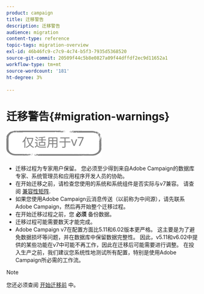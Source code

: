 ```yaml
---
product: campaign
title: 迁移警告
description: 迁移警告
audience: migration
content-type: reference
topic-tags: migration-overview
exl-id: 46b46fc9-c7c9-4c74-b5f3-7935d5368520
source-git-commit: 20509f44c5b8e0827a09f44dffdf2ec9d11652a1
workflow-type: tm+mt
source-wordcount: '181'
ht-degree: 3%

---
```


# 迁移警告{#migration-warnings}

![](../../assets/v7-only.svg)

* 迁移过程为专家用户保留。 您必须至少得到来自Adobe Campaign的数据库专家、系统管理员和应用程序开发人员的协助。
* 在开始迁移之前，请检查您使用的系统和系统组件是否实际与v7兼容。 请查阅 [兼容性矩阵](../../rn/using/compatibility-matrix.md).
* 如果您使用Adobe Campaign云消息传送（以前称为中间源），请先联系Adobe Campaign，然后再开始整个迁移过程。
* 在开始迁移过程之前，您 **必须** 备份数据。
* 迁移过程可能需要数天才能完成。
* Adobe Campaign v7在配置方面比5.11和6.02版本更严格。 这主要是为了避免数据损坏等问题，并在数据库中保留数据完整性。 因此，v5.11和v6.02中提供的某些功能在v7中可能不再工作，因此在迁移后可能需要进行调整。 在投入生产之前，我们建议您系统性地测试所有配置，特别是使用Adobe Campaign所必需的工作流。

>[!NOTE]
>
>您还必须查阅 [开始迁移前](../../migration/using/before-starting-migration.md) 中。
